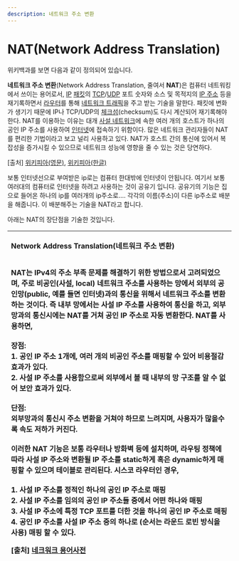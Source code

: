```yaml
---
description: 네트워크 주소 변환
---
```


# NAT\(Network Address Translation\)

위키백과를 보면 다음과 같이 정의되어 있습니다. 

**네트워크 주소 변환**\(Network Address Translation, 줄여서 **NAT**\)은 컴퓨터 네트워킹에서 쓰이는 용어로서, [IP](http://ko.wikipedia.org/wiki/IP) [패킷](http://ko.wikipedia.org/wiki/%ED%8C%A8%ED%82%B7)의 [TCP](http://ko.wikipedia.org/wiki/%EC%A0%84%EC%86%A1_%EC%A0%9C%EC%96%B4_%ED%94%84%EB%A1%9C%ED%86%A0%EC%BD%9C)/[UDP](http://ko.wikipedia.org/wiki/%EC%82%AC%EC%9A%A9%EC%9E%90_%EB%8D%B0%EC%9D%B4%ED%84%B0%EA%B7%B8%EB%9E%A8_%ED%94%84%EB%A1%9C%ED%86%A0%EC%BD%9C) 포트 숫자와 소스 및 목적지의 [IP 주소](http://ko.wikipedia.org/wiki/IP_%EC%A3%BC%EC%86%8C) 등을 재기록하면서 [라우터](http://ko.wikipedia.org/wiki/%EB%9D%BC%EC%9A%B0%ED%84%B0)를 통해 [네트워크 트래픽](http://ko.wikipedia.org/w/index.php?title=%EB%84%A4%ED%8A%B8%EC%9B%8C%ED%81%AC_%ED%8A%B8%EB%9E%98%ED%94%BD&action=edit&redlink=1)을 주고 받는 기술을 말한다. 패킷에 변화가 생기기 때문에 IP나 TCP/UDP의 [체크섬](http://ko.wikipedia.org/wiki/%EC%B2%B4%ED%81%AC%EC%84%AC)\(checksum\)도 다시 계산되어 재기록해야 한다. NAT를 이용하는 이유는 대개 [사설 네트워크](http://ko.wikipedia.org/wiki/%EC%82%AC%EC%84%A4_%EB%84%A4%ED%8A%B8%EC%9B%8C%ED%81%AC)에 속한 여러 개의 호스트가 하나의 공인 IP 주소를 사용하여 [인터넷](http://ko.wikipedia.org/wiki/%EC%9D%B8%ED%84%B0%EB%84%B7)에 접속하기 위함이다. 많은 네트워크 관리자들이 NAT를 편리한 기법이라고 보고 널리 사용하고 있다. NAT가 호스트 간의 통신에 있어서 복잡성을 증가시킬 수 있으므로 네트워크 성능에 영향을 줄 수 있는 것은 당연하다.

 \[출처\] [위키피아\(영문\)](http://en.wikipedia.org/wiki/Network_address_translation), [위키피아\(한글\)](http://ko.wikipedia.org/wiki/%EB%84%A4%ED%8A%B8%EC%9B%8C%ED%81%AC_%EC%A3%BC%EC%86%8C_%EB%B3%80%ED%99%98)

보통 인터넷선으로 부여받은 ip로는 컴퓨터 한대밖에 인터넷이 안됩니다.  여기서 보통 여러대의 컴퓨터로 인터넷을 하려고 사용하는 것이 공유기 입니다. 공유기의 기능은 집으로 들어온 하나의 ip를 여러개의 ip주소로.... 각각의 이름\(주소\)이 다른 ip주소로 배분을 해줍니다. 이 배분해주는 기술을 NAT라고 합니다.

아래는 NAT의 장단점을 기술한 것입니다.

<table>
  <thead>
    <tr>
      <th style="text-align:left">
        <p><b>Network Address Translation(&#xB124;&#xD2B8;&#xC6CC;&#xD06C; &#xC8FC;&#xC18C; &#xBCC0;&#xD658;)</b>
        </p>
        <p>
          <br />NAT&#xB294; IPv4&#xC758; &#xC8FC;&#xC18C; &#xBD80;&#xC871; &#xBB38;&#xC81C;&#xB97C;
          &#xD574;&#xACB0;&#xD558;&#xAE30; &#xC704;&#xD55C; &#xBC29;&#xBC95;&#xC73C;&#xB85C;&#xC11C;
          &#xACE0;&#xB824;&#xB418;&#xC5C8;&#xC73C;&#xBA70;, &#xC8FC;&#xB85C; &#xBE44;&#xACF5;&#xC778;(&#xC0AC;&#xC124;,
          local) &#xB124;&#xD2B8;&#xC6CC;&#xD06C; &#xC8FC;&#xC18C;&#xB97C; &#xC0AC;&#xC6A9;&#xD558;&#xB294;
          &#xB9DD;&#xC5D0;&#xC11C; &#xC678;&#xBD80;&#xC758; &#xACF5;&#xC778;&#xB9DD;(public,
          &#xC608;&#xB97C; &#xB4E4;&#xBA74; &#xC778;&#xD130;&#xB137;)&#xACFC;&#xC758;
          &#xD1B5;&#xC2E0;&#xC744; &#xC704;&#xD574;&#xC11C; &#xB124;&#xD2B8;&#xC6CC;&#xD06C;
          &#xC8FC;&#xC18C;&#xB97C; &#xBCC0;&#xD658;&#xD558;&#xB294; &#xAC83;&#xC774;&#xB2E4;.
          &#xC989; &#xB0B4;&#xBD80; &#xB9DD;&#xC5D0;&#xC11C;&#xB294; &#xC0AC;&#xC124;
          IP &#xC8FC;&#xC18C;&#xB97C; &#xC0AC;&#xC6A9;&#xD558;&#xC5EC; &#xD1B5;&#xC2E0;&#xC744;
          &#xD558;&#xACE0;, &#xC678;&#xBD80;&#xB9DD;&#xACFC;&#xC758; &#xD1B5;&#xC2E0;&#xC2DC;&#xC5D0;&#xB294;
          NAT&#xB97C; &#xAC70;&#xCCD0; &#xACF5;&#xC778; IP &#xC8FC;&#xC18C;&#xB85C;
          &#xC790;&#xB3D9; &#xBCC0;&#xD658;&#xD55C;&#xB2E4;. NAT&#xB97C; &#xC0AC;&#xC6A9;&#xD558;&#xBA74;,
          <br
          />
          <br />&#xC7A5;&#xC810;:
          <br />1. &#xACF5;&#xC778; IP &#xC8FC;&#xC18C; 1&#xAC1C;&#xC5D0;, &#xC5EC;&#xB7EC;
          &#xAC1C;&#xC758; &#xBE44;&#xACF5;&#xC778; &#xC8FC;&#xC18C;&#xB97C; &#xB9E4;&#xD551;&#xD560;
          &#xC218; &#xC788;&#xC5B4; &#xBE44;&#xC6A9;&#xC808;&#xAC10; &#xD6A8;&#xACFC;&#xAC00;
          &#xC788;&#xB2E4;.
          <br />2. &#xC0AC;&#xC124; IP &#xC8FC;&#xC18C;&#xB97C; &#xC0AC;&#xC6A9;&#xD568;&#xC73C;&#xB85C;&#xC368;
          &#xC678;&#xBD80;&#xC5D0;&#xC11C; &#xBCFC; &#xB54C; &#xB0B4;&#xBD80;&#xC758;
          &#xB9DD; &#xAD6C;&#xC870;&#xB97C; &#xC54C; &#xC218; &#xC5C6;&#xC5B4; &#xBCF4;&#xC548;
          &#xD6A8;&#xACFC;&#xAC00; &#xC788;&#xB2E4;.
          <br />
          <br />&#xB2E8;&#xC810;:
          <br />&#xC678;&#xBD80;&#xB9DD;&#xACFC;&#xC758; &#xD1B5;&#xC2E0;&#xC2DC; &#xC8FC;&#xC18C;
          &#xBCC0;&#xD658;&#xC744; &#xAC70;&#xCCD0;&#xC57C; &#xD558;&#xBBC0;&#xB85C;
          &#xB290;&#xB824;&#xC9C0;&#xBA70;, &#xC0AC;&#xC6A9;&#xC790;&#xAC00; &#xB9CE;&#xC744;&#xC218;&#xB85D;
          &#xC18D;&#xB3C4; &#xC800;&#xD558;&#xAC00; &#xCEE4;&#xC9C4;&#xB2E4;.
          <br
          />
          <br />&#xC774;&#xB7EC;&#xD55C; NAT &#xAE30;&#xB2A5;&#xC740; &#xBCF4;&#xD1B5;
          &#xB77C;&#xC6B0;&#xD130;&#xB098; &#xBC29;&#xD654;&#xBCBD; &#xB4F1;&#xC5D0;
          &#xC124;&#xCE58;&#xD558;&#xBA70;, &#xB77C;&#xC6B0;&#xD305; &#xC815;&#xCC45;&#xC5D0;
          &#xB530;&#xB77C; &#xC0AC;&#xC124; IP &#xC8FC;&#xC18C;&#xC640; &#xBCC0;&#xD658;&#xB420;
          IP &#xC8FC;&#xC18C;&#xB97C; static&#xD558;&#xAC8C; &#xD639;&#xC740; dynamic&#xD558;&#xAC8C;
          &#xB9E4;&#xD551;&#xD560; &#xC218; &#xC788;&#xC73C;&#xBA70; &#xD14C;&#xC774;&#xBE14;&#xB85C;
          &#xAD00;&#xB9AC;&#xB41C;&#xB2E4;. &#xC2DC;&#xC2A4;&#xCF54; &#xB77C;&#xC6B0;&#xD130;&#xC778;
          &#xACBD;&#xC6B0;,
          <br />
          <br />1. &#xC0AC;&#xC124; IP &#xC8FC;&#xC18C;&#xB97C; &#xC815;&#xC801;&#xC778;
          &#xD558;&#xB098;&#xC758; &#xACF5;&#xC778; IP &#xC8FC;&#xC18C;&#xB85C; &#xB9E4;&#xD551;
          <br
          />2. &#xC0AC;&#xC124; IP &#xC8FC;&#xC18C;&#xB97C; &#xC784;&#xC758;&#xC758;
          &#xACF5;&#xC778; IP &#xC8FC;&#xC18C;&#xB4E4; &#xC911;&#xC5D0;&#xC11C; &#xC5B4;&#xB5A4;
          &#xD558;&#xB098;&#xC640; &#xB9E4;&#xD551;
          <br />3. &#xC0AC;&#xC124; IP &#xC8FC;&#xC18C;&#xC5D0; &#xD2B9;&#xC815; TCP &#xD3EC;&#xD2B8;&#xB97C;
          &#xB354;&#xD55C; &#xAC83;&#xC744; &#xD558;&#xB098;&#xC758; &#xACF5;&#xC778;
          IP &#xC8FC;&#xC18C;&#xB85C; &#xB9E4;&#xD551;
          <br />4. &#xACF5;&#xC778; IP &#xC8FC;&#xC18C;&#xB97C; &#xC0AC;&#xC124; IP &#xC8FC;&#xC18C;
          &#xC911;&#xC758; &#xD558;&#xB098;&#xB85C; (&#xC21C;&#xC11C;&#xB294; &#xB77C;&#xC6B4;&#xB4DC;
          &#xB85C;&#xBE48; &#xBC29;&#xC2DD;&#xC744; &#xC0AC;&#xC6A9;) &#xB9E4;&#xD551;
          &#xD560; &#xC218; &#xC788;&#xB2E4;.
          <br />
        </p>
        <p>[&#xCD9C;&#xCC98;] <a href="http://www.comnetlink.net/bbs2/dict/viewbody.html?code=comnetlink_dic&amp;number=1164&amp;page=2">&#xB124;&#xD06C;&#xC6CC;&#xD06C; &#xC6A9;&#xC5B4;&#xC0AC;&#xC804;</a>
        </p>
      </th>
    </tr>
  </thead>
  <tbody></tbody>
</table>